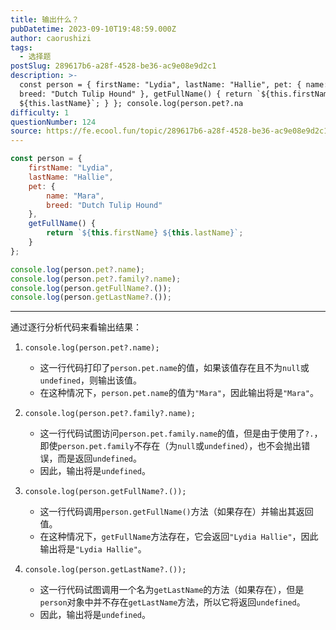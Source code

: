```yaml
---
title: 输出什么？
pubDatetime: 2023-09-10T19:48:59.000Z
author: caorushizi
tags:
  - 选择题
postSlug: 289617b6-a28f-4528-be36-ac9e08e9d2c1
description: >-
  const person = { firstName: "Lydia", lastName: "Hallie", pet: { name: "Mara",
  breed: "Dutch Tulip Hound" }, getFullName() { return `${this.firstName}
  ${this.lastName}`; } }; console.log(person.pet?.na
difficulty: 1
questionNumber: 124
source: https://fe.ecool.fun/topic/289617b6-a28f-4528-be36-ac9e08e9d2c1
---
```


```javascript
const person = {
	firstName: "Lydia",
	lastName: "Hallie",
	pet: {
		name: "Mara",
		breed: "Dutch Tulip Hound"
	},
	getFullName() {
		return `${this.firstName} ${this.lastName}`;
	}
};

console.log(person.pet?.name);
console.log(person.pet?.family?.name);
console.log(person.getFullName?.());
console.log(person.getLastName?.());
```

---

通过逐行分析代码来看输出结果：

1. `console.log(person.pet?.name);`
   - 这一行代码打印了`person.pet.name`的值，如果该值存在且不为`null`或`undefined`，则输出该值。
   - 在这种情况下，`person.pet.name`的值为`"Mara"`，因此输出将是`"Mara"`。

2. `console.log(person.pet?.family?.name);`
   - 这一行代码试图访问`person.pet.family.name`的值，但是由于使用了`?.`，即使`person.pet.family`不存在（为`null`或`undefined`），也不会抛出错误，而是返回`undefined`。
   - 因此，输出将是`undefined`。

3. `console.log(person.getFullName?.());`
   - 这一行代码调用`person.getFullName()`方法（如果存在）并输出其返回值。
   - 在这种情况下，`getFullName`方法存在，它会返回`"Lydia Hallie"`，因此输出将是`"Lydia Hallie"`。

4. `console.log(person.getLastName?.());`
   - 这一行代码试图调用一个名为`getLastName`的方法（如果存在），但是`person`对象中并不存在`getLastName`方法，所以它将返回`undefined`。
   - 因此，输出将是`undefined`。
